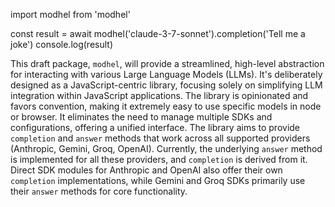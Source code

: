 import modhel from 'modhel'

const result = await modhel('claude-3-7-sonnet').completion('Tell me a joke')
console.log(result)

This draft package, `modhel`, will provide a streamlined, high-level abstraction for interacting with various Large Language Models (LLMs).
It's deliberately designed as a JavaScript-centric library, focusing solely on simplifying LLM integration within JavaScript applications.
The library is opinionated and favors convention, making it extremely easy to use specific models in node or browser.
It eliminates the need to manage multiple SDKs and configurations, offering a unified interface.
The library aims to provide `completion` and `answer` methods that work across all supported providers (Anthropic, Gemini, Groq, OpenAI). Currently, the underlying `answer` method is implemented for all these providers, and `completion` is derived from it. Direct SDK modules for Anthropic and OpenAI also offer their own `completion` implementations, while Gemini and Groq SDKs primarily use their `answer` methods for core functionality.
